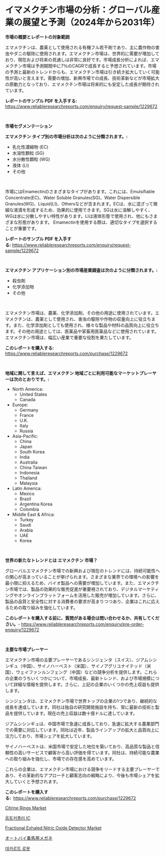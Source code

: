 <p><h1>イマメクチン市場の分析：グローバル産業の展望と予測（2024年から2031年）</h1></p><p><strong>市場の概要とレポートの対象範囲</strong></p>
<p><p>エマメクチンは、農薬として使用される有機フル若干剤であり、主に農作物の害虫やダニの駆除に使用されます。エマメクチン市場は、世界的に需要が増加しており、現在および将来の見通しは非常に良好です。市場成長分析によれば、エマメクチン市場は予測期間中に7％のCAGRで成長すると予想されています。市場の予測と最新のトレンドからも、エマメクチン市場は引き続き拡大していく可能性が高いと言えます。需要の増加、新興市場での成長、技術革新などが市場拡大の原動力となっており、エマメクチン市場は将来的にも安定した成長が期待されています。</p></p>
<p><strong>レポートのサンプル PDF を入手する:</strong> <a href="https://www.reliableresearchreports.com/enquiry/request-sample/1229672">https://www.reliableresearchreports.com/enquiry/request-sample/1229672</a></p>
<p>&nbsp;</p>
<p><strong>市場セグメンテーション</strong></p>
<p><strong>エマメクチン タイプ別の市場分析は次のように分類されます。:</strong></p>
<p><ul><li>乳化性濃縮物 (EC)</li><li>水溶性顆粒 (SG)</li><li>水分散性顆粒 (WG)</li><li>液体 (LI)</li><li>その他</li></ul></p>
<p>&nbsp;</p>
<p><p>市場にはEmamectinのさまざまなタイプがあります。これには、Emulsifiable Concentrate(EC)、Water Soluble Granules(SG)、Water Dispersible Granules(WG)、Liquid(LI)、Othersなどが含まれます。ECは、水に混ざって微細な液滴を形成するため、効果的に使用できます。SGは水に溶解しやすく、WGは水に分散しやすい特性があります。LIは液体形態で使用され、他にもさまざまな形態があります。 Emamectinを使用する際は、適切なタイプを選択することが重要です。</p></p>
<p><strong>レポートのサンプル PDF を入手する:</strong>&nbsp;<a href="https://www.reliableresearchreports.com/enquiry/request-sample/1229672">https://www.reliableresearchreports.com/enquiry/request-sample/1229672</a></p>
<p>&nbsp;</p>
<p><strong> エマメクチン アプリケーション別の市場産業調査は次のように分類されます。:</strong></p>
<p><ul><li>殺虫剤</li><li>化学添加物</li><li>その他</li></ul></p>
<p>&nbsp;</p>
<p><p>エマメクチン市場は、農薬、化学添加剤、その他の用途に使用されています。エマメクチンは、農薬として使用され、害虫の駆除や作物の収量向上に役立ちます。また、化学添加剤としても使用され、様々な製品や材料の品質向上に役立ちます。その他の用途としては、医薬品や家畜用医薬品などに使用されています。エマメクチン市場は、幅広い産業で重要な役割を果たしています。</p></p>
<p><strong>このレポートを購入する:</strong>&nbsp; <a href="https://www.reliableresearchreports.com/purchase/1229672">https://www.reliableresearchreports.com/purchase/1229672</a></p>
<p>&nbsp;</p>
<p><strong>地域に関して言えば、エマメクチン 地域ごとに利用可能なマーケットプレーヤーは次のとおりです。:</strong></p>
<p><ul>
    <li>
        North America:
        <ul>
            <li>United States</li>
            <li>Canada</li>
        </ul>
    </li>
    <li>
        Europe:
        <ul>
            <li>Germany</li>
            <li>France</li>
            <li>U.K.</li>
            <li>Italy</li>
            <li>Russia</li>
        </ul>
    </li>
    <li>
        Asia-Pacific:
        <ul>
            <li>China</li>
            <li>Japan</li>
            <li>South Korea</li>
            <li>India</li>
            <li>Australia</li>
            <li>China Taiwan</li>
            <li>Indonesia</li>
            <li>Thailand</li>
            <li>Malaysia</li>
        </ul>
    </li>
    <li>
        Latin America:
        <ul>
            <li>Mexico</li>
            <li>Brazil</li>
            <li>Argentina Korea</li>
            <li>Colombia</li>
        </ul>
    </li>
    <li>
        Middle East & Africa:
        <ul>
            <li>Turkey</li>
            <li>Saudi</li>
            <li>Arabia</li>
            <li>UAE</li>
            <li>Korea</li>
        </ul>
    </li>
    </ul></p>
<p>&nbsp;</p>
<p><strong>世界の新たなトレンドとは エマメクチン 市場？</strong></p>
<p><p>グローバルエマメクチン市場での新興および現在のトレンドには、持続可能性への関心が高まっていることが挙げられます。さまざまな業界での環境への影響を最小限に抑えるため、バイオ製品への需要が増加しています。また、エマメクチン市場では、製品の効果的な販売促進が重要視されており、デジタルマーケティングやオンラインプラットフォームを活用した販売が増加しています。さらに、製品の品質と安全性に対する消費者の要求が高まりつつあり、企業はこれに応えるための取り組みを強化しています。</p></p>
<p><strong>このレポートを購入する前に、質問がある場合は問い合わせるか、共有してください。</strong>- <a href="https://www.reliableresearchreports.com/enquiry/pre-order-enquiry/1229672">https://www.reliableresearchreports.com/enquiry/pre-order-enquiry/1229672</a></p>
<p>&nbsp;</p>
<p><strong>主要な市場プレーヤー</strong></p>
<p><p>エマメクチン市場の主要プレーヤーであるシンジェンタ（スイス）、ジアムシシンギュ（中国）、サイノハーベスト（米国）、サイノアグリユナイテッド（米国）、ウェイファンルンフェング（中国）などの競争分析を提供します。これらの企業のうちいくつかについて、市場成長、最新トレンド、および市場規模について詳細な情報を提供します。さらに、上記の企業のいくつかの売上収益も提供します。</p><p>シンジェンタは、エマメクチン市場で世界トップの企業の1つであり、継続的な成長を達成しています。同社は独自の研究開発施設を持ち、常に最新の技術と製品を提供しています。現在の売上収益は数十億ドルに達しています。</p><p>ジアムシシンギュは、中国市場で急速に成長しており、急速に拡大する農業部門での需要に対応しています。同社は近年、製品ラインアップの拡大と品質向上に注力しており、市場シェアを拡大しています。</p><p>サイノハーベストは、米国市場で安定した地位を築いており、高品質な製品と信頼性の高いサービスで顧客から高い評価を得ています。同社は、持続可能な農業への取り組みを強化し、市場での存在感を高めています。</p><p>これらの企業は、エマメクチン市場における競争をリードする主要プレーヤーであり、その革新的なアプローチと顧客志向の戦略により、今後も市場シェアを拡大していくと予想されます。</p></p>
<p><strong>このレポートを購入する:</strong>&nbsp;&nbsp;<a href="https://www.reliableresearchreports.com/purchase/1229672">https://www.reliableresearchreports.com/purchase/1229672</a></p>
<p><p><a href="https://github.com/luckyshygirl/Market-Research-Report-List-3/blob/main/citrine-rings-market.md">Citrine Rings Market</a></p><p><a href="https://medium.com/@conradkirrlin76575/%EC%98%B5%ED%86%A0%EC%BB%A4%ED%94%8C%EB%9F%AC-ic-%EC%8B%9C%EC%9E%A5-%EC%A1%B0%EC%82%AC-%EB%B3%B4%EA%B3%A0%EC%84%9C-2024%EB%85%84%EB%B6%80%ED%84%B0-2031%EB%85%84%EA%B9%8C%EC%A7%80%EC%9D%98-%EC%97%AD%EC%82%AC%EC%99%80-%EC%98%88%EC%B8%A1-0649ffbb86da">옵토커플러 IC</a></p><p><a href="https://issuu.com/reportprime-2/docs/fractional-exhaled-nitric-oxide-detector-market-si">Fractional Exhaled Nitric Oxide Detector Market</a></p><p><a href="https://medium.com/@arimuller2009/%E3%83%90%E3%82%A4%E3%82%AF%E7%94%A8%E3%83%A1%E3%82%AC%E3%83%8D%E5%B8%82%E5%A0%B4%E3%81%AE%E5%88%86%E6%9E%90-%E4%B8%96%E7%95%8C%E7%94%A3%E6%A5%AD%E3%81%AE%E5%B1%95%E6%9C%9B%E3%81%A8%E4%BA%88%E6%B8%AC-2024%E5%B9%B4%E3%81%8B%E3%82%892031%E5%B9%B4-43f9af579e9c">オートバイ乗馬用メガネ</a></p><p><a href="https://github.com/vsnao330707/Market-Research-Report-List-1/blob/main/82641743294.md">데카르트 로봇</a></p></p>